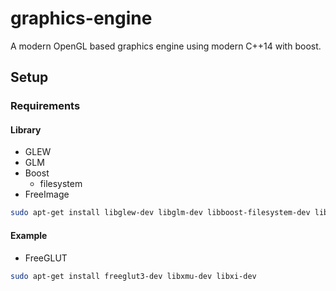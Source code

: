 # graphics-engine
A modern OpenGL based graphics engine using modern C++14 with boost.

## Setup

### Requirements

#### Library
* GLEW
* GLM
* Boost
   * filesystem
* FreeImage
```bash
sudo apt-get install libglew-dev libglm-dev libboost-filesystem-dev libfreeimage-dev
```

#### Example
* FreeGLUT
```bash
sudo apt-get install freeglut3-dev libxmu-dev libxi-dev
```

